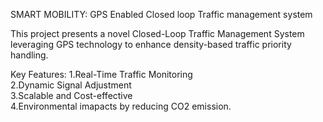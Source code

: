 SMART MOBILITY: GPS Enabled Closed loop Traffic management system

This project presents a novel Closed-Loop Traffic Management System leveraging GPS 
technology to enhance density-based traffic priority handling.

 Key Features:
 1.Real-Time Traffic Monitoring  
 2.Dynamic Signal Adjustment  
 3.Scalable and Cost-effective  
 4.Environmental imapacts by reducing CO2 emission.
